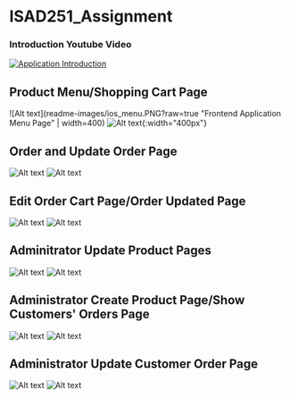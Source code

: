 # ISAD251_Assignment

### Introduction Youtube Video
[![Application Introduction](https://img.youtube.com/vi/Sn5CHDlARus/0.jpg)](https://www.youtube.com/watch?v=Sn5CHDlARus)

## Product Menu/Shopping Cart Page
![Alt text](readme-images/ios_menu.PNG?raw=true "Frontend Application Menu Page" | width=400)
![Alt text](readme-images/ios_cart.PNG?raw=true "Frontend Application Shopping Cart Page"){:width="400px"}

## Order and Update Order Page
![Alt text](readme-images/ios_order.PNG?raw=true "Frontend Application Order Page")
![Alt text](readme-images/ios_edit_order.PNG?raw=true "Frontend Application Update Order Page")

## Edit Order Cart Page/Order Updated Page
![Alt text](readme-images/ios_edit_order_add.PNG?raw=true "Frontend Application Edit Order Cart Page")
![Alt text](readme-images/ios_order_updated.PNG?raw=true "Frontend Application Order Updated Page")

## Adminitrator Update Product Pages
![Alt text](readme-images/ios_admin_update_product.PNG?raw=true "Frontend Application Update Product Page A")
![Alt text](readme-images/ios_admin_update_price.PNG?raw=true "Frontend Application Update Product Page B")

## Administrator Create Product Page/Show Customers' Orders Page
![Alt text](readme-images/ios_admin_create_product.PNG?raw=true "Frontend Application Create Product Page")
![Alt text](readme-images/ios_admin_show_orders.PNG?raw=true "Frontend Application Show Customers Order Page")

## Administrator Update Customer Order Page
![Alt text](readme-images/ios_admin_update_orde.PNG?raw=true "Frontend Application Update Customer Order Page A")
![Alt text](readme-images/ios_admin_update_delivered.PNG?raw=true "Frontend Application Update Customer Order Page B")
